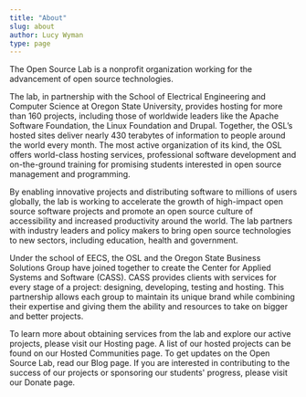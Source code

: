 ```yaml
---
title: "About"
slug: about
author: Lucy Wyman
type: page
---
```


The Open Source Lab is a nonprofit organization working for the advancement of
open source technologies.

The lab, in partnership with the School of Electrical Engineering and Computer
Science at Oregon State University, provides hosting for more than 160 projects,
including those of worldwide leaders like the Apache Software Foundation, the
Linux Foundation and Drupal. Together, the OSL’s hosted sites deliver nearly 430
terabytes of information to people around the world every month. The most active
organization of its kind, the OSL offers world-class hosting services,
professional software development and on-the-ground training for promising
students interested in open source management and programming.

By enabling innovative projects and distributing software to millions of users
globally, the lab is working to accelerate the growth of high-impact open source
software projects and promote an open source culture of accessibility and
increased productivity around the world. The lab partners with industry leaders
and policy makers to bring open source technologies to new sectors, including
education, health and government.

Under the school of EECS, the OSL and the Oregon State Business Solutions Group
have joined together to create the Center for Applied Systems and Software
(CASS). CASS provides clients with services for every stage of a project:
designing, developing, testing and hosting. This partnership allows each group
to maintain its unique brand while combining their expertise and giving them the
ability and resources to take on bigger and better projects.

To learn more about obtaining services from the lab and explore our active
projects, please visit our Hosting page. A list of our hosted projects can be
found on our Hosted Communities page. To get updates on the Open Source Lab,
read our Blog page. If you are interested in contributing to the success of our
projects or sponsoring our students' progress, please visit our Donate page.
